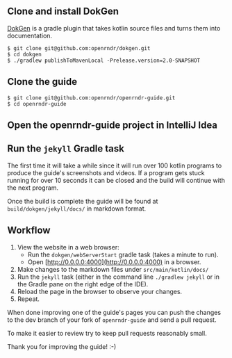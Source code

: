 ## Clone and install DokGen

[DokGen](https://github.com/openrndr/dokgen) 
is a gradle plugin that takes kotlin source files and turns them into documentation.

```
$ git clone git@github.com:openrndr/dokgen.git
$ cd dokgen
$ ./gradlew publishToMavenLocal -Prelease.version=2.0-SNAPSHOT
```

## Clone the guide

```
$ git clone git@github.com:openrndr/openrndr-guide.git
$ cd openrndr-guide
```

## Open the openrndr-guide project in IntelliJ Idea

## Run the `jekyll` Gradle task

The first time it will take a while since it will run over 100 kotlin programs
to produce the guide's screenshots and videos. If a program gets stuck running for over
10 seconds it can be closed and the build will continue with the next program.

Once the build is complete the guide will be found at 
`build/dokgen/jekyll/docs/` in markdown format.

## Workflow

1. View the website in a web browser:
   - Run the `dokgen/webServerStart` gradle task (takes a minute to run).
   - Open [http://0.0.0.0:4000](http://0.0.0.0:4000) in a browser.
2. Make changes to the markdown files under `src/main/kotlin/docs/`
3. Run the `jekyll` task (either in the command line `./gradlew jekyll` or in
   the Gradle pane on the right edge of the IDE).
4. Reload the page in the browser to observe your changes.
5. Repeat.

When done improving one of the guide's pages you can push the changes to the
dev branch of your fork of `openrndr-guide` and send a pull request.

To make it easier to review try to keep pull requests reasonably small.

Thank you for improving the guide! :-)


